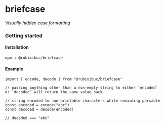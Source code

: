 # briefcase

_Visually hidden case formatting_

### Getting started

#### Installation

```shell script
npm i @rubixibuc/briefcase
```

#### Example

```ecmascript 6
import { encode, decode } from "@rubixibuc/briefcase"

// passing anything other than a non-empty string to either `encoded` or `decoded` will return the same value back

// string encoded to non-printable characters while remaining parsable
const encoded = encode("abc")
const decoded = decode(encoded)

// decoded === "abc"
```

